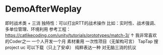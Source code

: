 # DemoAfterWeplay
即时战术类 + 三消
独特性：可以打出RTT的战术操作 比如：实时性、战术强调、多单位管理、环境利用
参考工程：https://catlikecoding.com/unity/tutorials/prototypes/match-3/
↑ 我非常喜欢的Coder之一
一个人开发一个月 素材重用 
一次性项目（无架构可言）
TapTap 搜 project uc 可以下载（只上了安卓）
纯粹表达一种 对无脑三消的抗议

